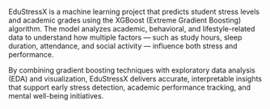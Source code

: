 EduStressX is a machine learning project that predicts student stress levels and academic grades using the XGBoost (Extreme Gradient Boosting) algorithm.
The model analyzes academic, behavioral, and lifestyle-related data to understand how multiple factors — such as study hours, sleep duration, attendance, and social activity — influence both stress and performance.

By combining gradient boosting techniques with exploratory data analysis (EDA) and visualization, EduStressX delivers accurate, interpretable insights that support early stress detection, academic performance tracking, and mental well-being initiatives.
